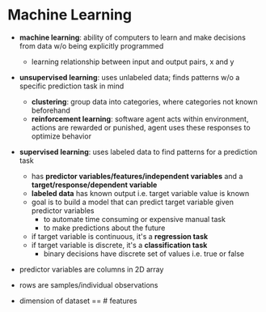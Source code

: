 # Machine Learning

- **machine learning**: ability of computers to learn and make decisions from data w/o being explicitly programmed
    - learning relationship between input and output pairs, x and y

- **unsupervised learning**: uses unlabeled data; finds patterns w/o a specific prediction task in mind
    - **clustering**: group data into categories, where categories not known beforehand
    - **reinforcement learning**: software agent acts within environment, actions are rewarded or punished, agent uses these responses to optimize behavior

- **supervised learning**: uses labeled data to find patterns for a prediction task
    - has **predictor variables/features/independent variables** and a **target/response/dependent variable**
    - **labeled data** has known output i.e. target variable value is known
    - goal is to build a model that can predict target variable given predictor variables
        - to automate time consuming or expensive manual task
        - to make predictions about the future
    - if target variable is continuous, it's a **regression task**
    - if target variable is discrete, it's a **classification task**
        - binary decisions have discrete set of values i.e. true or false


- predictor variables are columns in 2D array
- rows are samples/individual observations
- dimension of dataset == # features
